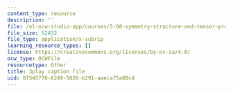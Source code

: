 ```yaml
---
content_type: resource
description: ''
file: /ol-ocw-studio-app/courses/3-60-symmetry-structure-and-tensor-properties-of-materials-fall-2005/8f54577662495626b291aaeca75a08cd_ew9ujMlyOTU.vtt
file_size: 52432
file_type: application/x-subrip
learning_resource_types: []
license: https://creativecommons.org/licenses/by-nc-sa/4.0/
ocw_type: OCWFile
resourcetype: Other
title: 3play caption file
uid: 8f545776-6249-5626-b291-aaeca75a08cd
---
```

